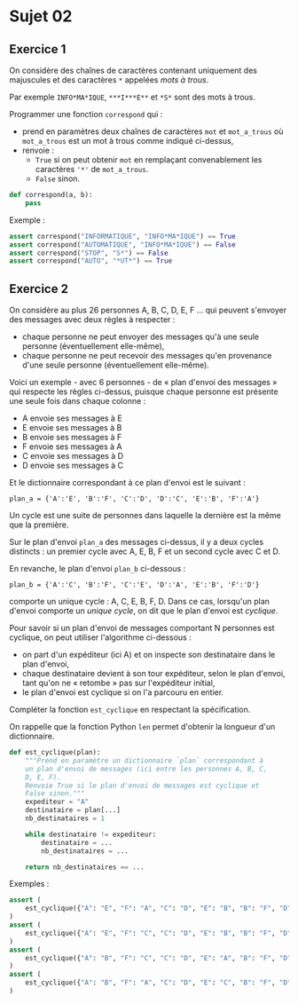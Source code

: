# Sujet 02

## Exercice 1

On considère des chaînes de caractères contenant uniquement des majuscules et des caractères `*` appelées _mots à trous_.

Par exemple `INFO*MA*IQUE`, `***I***E**` et `*S*` sont des mots à trous.

Programmer une fonction `correspond` qui :

- prend en paramètres deux chaînes de caractères `mot` et `mot_a_trous` où `mot_a_trous` est un mot à trous comme indiqué ci-dessus,
- renvoie :
  - `True` si on peut obtenir `mot` en remplaçant convenablement les caractères `'*'` de `mot_a_trous`.
  - `False` sinon.

```python
def correspond(a, b):
    pass
```

Exemple :

```python
assert correspond("INFORMATIQUE", "INFO*MA*IQUE") == True
assert correspond("AUTOMATIQUE", "INFO*MA*IQUE") == False
assert correspond("STOP", "S*") == False
assert correspond("AUTO", "*UT*") == True
```

## Exercice 2

On considère au plus 26 personnes A, B, C, D, E, F ... qui peuvent s'envoyer des messages
avec deux règles à respecter :

- chaque personne ne peut envoyer des messages qu'à une seule personne
  (éventuellement elle-même),
- chaque personne ne peut recevoir des messages qu'en provenance d'une seule
  personne (éventuellement elle-même).

Voici un exemple - avec 6 personnes - de « plan d'envoi des messages » qui respecte les
règles ci-dessus, puisque chaque personne est présente une seule fois dans chaque
colonne :

- A envoie ses messages à E
- E envoie ses messages à B
- B envoie ses messages à F
- F envoie ses messages à A
- C envoie ses messages à D
- D envoie ses messages à C

Et le dictionnaire correspondant à ce plan d'envoi est le suivant :

`plan_a = {'A':'E', 'B':'F', 'C':'D', 'D':'C', 'E':'B', 'F':'A'}`

Un cycle est une suite de personnes dans laquelle la dernière est la même que la
première.

Sur le plan d'envoi `plan_a` des messages ci-dessus, il y a deux cycles distincts : un premier
cycle avec A, E, B, F et un second cycle avec C et D.

En revanche, le plan d'envoi `plan_b` ci-dessous :

`plan_b = {'A':'C', 'B':'F', 'C':'E', 'D':'A', 'E':'B', 'F':'D'}`

comporte un unique cycle : A, C, E, B, F, D. Dans ce cas, lorsqu'un plan d'envoi comporte un
_unique cycle_, on dit que le plan d'envoi est _cyclique_.

Pour savoir si un plan d'envoi de messages comportant N personnes est cyclique, on peut
utiliser l'algorithme ci-dessous :

- on part d'un expéditeur (ici A) et on inspecte son destinataire dans le plan d'envoi,
- chaque destinataire devient à son tour expéditeur, selon le plan d'envoi, tant
  qu'on ne « retombe » pas sur l'expéditeur initial,
- le plan d'envoi est cyclique si on l'a parcouru en entier.

Compléter la fonction `est_cyclique` en respectant la spécification.

On rappelle que la fonction Python `len` permet d'obtenir la longueur d'un dictionnaire.

```python
def est_cyclique(plan):
    """Prend en paramètre un dictionnaire `plan` correspondant à
    un plan d'envoi de messages (ici entre les personnes A, B, C,
    D, E, F).
    Renvoie True si le plan d'envoi de messages est cyclique et
    False sinon."""
    expediteur = "A"
    destinataire = plan[...]
    nb_destinataires = 1

    while destinataire != expediteur:
        destinataire = ...
        nb_destinataires = ...

    return nb_destinataires == ...
```

Exemples :

```python
assert (
    est_cyclique({"A": "E", "F": "A", "C": "D", "E": "B", "B": "F", "D": "C"}) == False
)
assert (
    est_cyclique({"A": "E", "F": "C", "C": "D", "E": "B", "B": "F", "D": "A"}) == True
)
assert (
    est_cyclique({"A": "B", "F": "C", "C": "D", "E": "A", "B": "F", "D": "E"}) == True
)
assert (
    est_cyclique({"A": "B", "F": "A", "C": "D", "E": "C", "B": "F", "D": "E"}) == False
)
```
